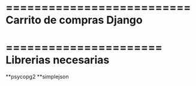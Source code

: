 ==========================
Carrito de compras Django
==========================

======================
Librerias necesarias
======================
**psycopg2
**simplejson

